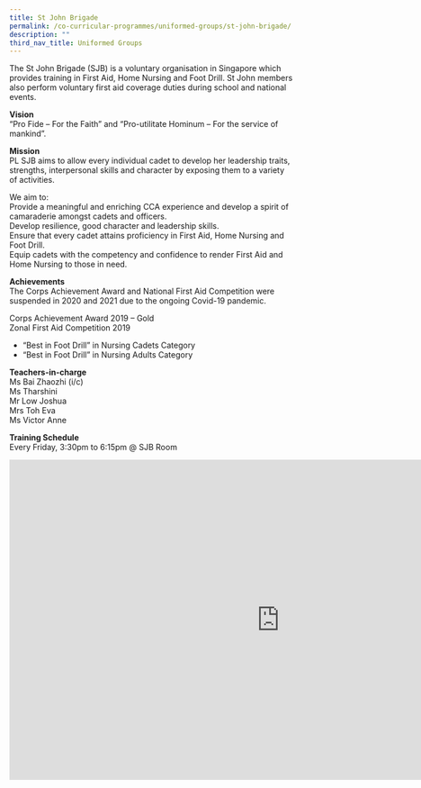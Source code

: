 ```yaml
---
title: St John Brigade
permalink: /co-curricular-programmes/uniformed-groups/st-john-brigade/
description: ""
third_nav_title: Uniformed Groups
---
```

The St John Brigade (SJB) is a voluntary organisation in Singapore which provides training in First Aid, Home Nursing and Foot Drill. St John members also perform voluntary first aid coverage duties during school and national events.  

  
**Vision**  <br>
“Pro Fide – For the Faith” and “Pro-utilitate Hominum – For the service of mankind”.  
  
**Mission**  <br>
PL SJB aims to allow every individual cadet to develop her leadership traits, strengths, interpersonal skills and character by exposing them to a variety of activities.  
  
We aim to:  <br>
Provide a meaningful and enriching CCA experience and develop a spirit of camaraderie amongst cadets and officers.  <br>
Develop resilience, good character and leadership skills.  
Ensure that every cadet attains proficiency in First Aid, Home Nursing and Foot Drill.  <br>
Equip cadets with the competency and confidence to render First Aid and Home Nursing to those in need.  
  
**Achievements**  <br>
The Corps Achievement Award and National First Aid Competition were suspended in 2020 and 2021 due to the ongoing Covid-19 pandemic.  

Corps Achievement Award 2019 – Gold  <br>
Zonal First Aid Competition 2019  
- “Best in Foot Drill” in Nursing Cadets Category  
- “Best in Foot Drill” in Nursing Adults Category  
  
**Teachers-in-charge**  <br>
Ms Bai Zhaozhi (i/c)  <br>
Ms Tharshini  <br>
Mr Low Joshua  <br>
Mrs Toh Eva  <br>
Ms Victor Anne  
  
**Training Schedule**  <br>
Every Friday, 3:30pm to 6:15pm @ SJB Room

<iframe allowfullscreen="true" height="569" width="960" frameborder="0" src="https://docs.google.com/presentation/d/e/2PACX-1vRlRxEG2F4anb20wA3_FEwWPdy5IA4IWUbYvQwActQcMjDSi-WfVar8SLF2bFt2wHd5guQC6du4QtBB/embed?start=true&amp;loop=true&amp;delayms=3000"></iframe>